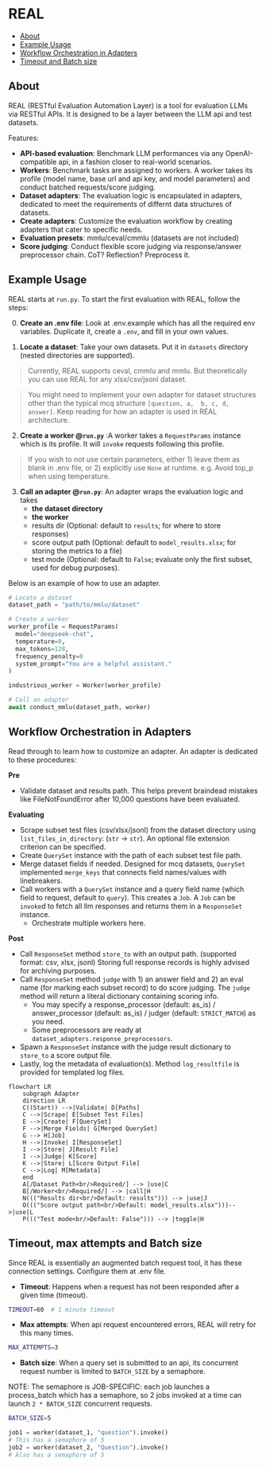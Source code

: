 # REAL

- [About](#about)
- [Example Usage](#example-usage)
- [Workflow Orchestration in Adapters](#workflow-orchestration-in-adapters)
- [Timeout and Batch size](#timeout-and-batch-size)

## About

REAL (RESTful Evaluation Automation Layer) is a tool for evaluation LLMs via RESTful APIs. It is designed to be a layer between the LLM api and test datasets.

Features:

- **API-based evaluation**: Benchmark LLM performances via any OpenAI-compatible api, in a fashion closer to real-world scenarios.
- **Workers**: Benchmark tasks are assigned to workers. A worker takes its profile (model name, base url and api key, and model parameters) and conduct batched requests/score judging.
- **Dataset adapters**: The evaluation logic is encapsulated in adapters, dedicated to meet the requirements of differnt data structures of datasets.
- **Create adapters**: Customize the evaluation workflow by creating adapters that cater to specific needs.
- **Evaluation presets**: mmlu/ceval/cmmlu (datasets are not included)
- **Score judging**: Conduct flexible score judging via response/answer preprocessor chain. CoT? Reflection? Preprocess it.

## Example Usage

REAL starts at `run.py`. To start the first evaluation with REAL, follow the steps:

0. **Create an .env file**: Look at .env.example which has all the required env variables. Duplicate it, create a `.env`, and fill in your own values.

1. **Locate a dataset**: Take your own datasets. Put it in `datasets` directory (nested directories are supported).
> Currently, REAL supports ceval, cmmlu and mmlu. But theoretically you can use REAL for any xlsx/csv/jsonl dataset.

> You might need to implement your own adapter for dataset structures other than the typical mcq structure `[question, a,  b, c, d, answer]`. Keep reading for how an adapter is used in REAL architecture.

2. **Create a worker @`run.py`** :A worker takes a `RequestParams` instance which is its profile. It will `invoke` requests following this profile.
> If you wish to not use certain parameters, either 1) leave them as blank in .env file, or 2) explicitly use `None` at runtime. e.g. Avoid top_p when using temperature.

3. **Call an adapter @`run.py`**: An adapter wraps the evaluation logic and takes
    - **the dataset directory**
    - **the worker**
    - results dir (Optional: default to `results`; for where to store responses)
    - score output path (Optional: default to `model_results.xlsx`; for storing the metrics to a file)
    - test mode (Optional: default to `False`; evaluate only the first subset, used for debug purposes).

Below is an example of how to use an adapter.

```python
# Locate a dataset
dataset_path = "path/to/mmlu/dataset"

# Create a worker
worker_profile = RequestParams(
  model="deepseek-chat",
  temperature=0,
  max_tokens=128,
  frequency_penalty=0
  system_prompt="You are a helpful assistant."
)

industrious_worker = Worker(worker_profile)

# Call an adapter
await conduct_mmlu(dataset_path, worker)
```

## Workflow Orchestration in Adapters

Read through to learn how to customize an adapter. An adapter is dedicated to these procedures:

**Pre**
- Validate dataset and results path. This helps prevent braindead mistakes like FileNotFoundError after 10,000 questions have been evaluated.

**Evaluating**

- Scrape subset test files (csv/xlsx/jsonl) from the dataset directory using `list_files_in_directory`: (`str` -> `str`). An optional file extension criterion can be specified.
- Create `QuerySet` instance with the path of each subset test file path.
- Merge dataset fields if needed. Designed for mcq datasets, `QuerySet` implemented `merge_keys` that connects field names/values with linebreakers.
- Call workers with a `QuerySet` instance and a query field name (which field to request, default to `query`). This creates a `Job`. A `Job` can be `invoke`d to fetch all llm responses and returns them in a `ResponseSet` instance.
  - Orchestrate multiple workers here.

**Post**

- Call `ResponseSet` method `store_to` with an output path. (supported format: csv, xlsx, jsonl) Storing full response records is highly advised for archiving purposes.
- Call `ResponseSet` method `judge` with 1) an answer field and 2) an eval name (for marking each subset record) to do score judging. The `judge` method will return a literal dictionary containing scoring info.
  - You may specify a response_processor (default: as_is) / answer_processor (default: as_is) / judger (default: `STRICT_MATCH`) as you need. 
  - Some preprocessors are ready at `dataset_adapters.response_preprocessors`.
- Spawn a `ResponseSet` instance with the judge result dictionary to `store_to` a score output file.
- Lastly, log the metadata of evaluation(s). Method `log_resultfile` is provided for templated log files.

```mermaid
flowchart LR
    subgraph Adapter
    direction LR
    C((Start)) -->|Validate| D[Paths]
    C -->|Scrape| E[Subset Test Files]
    E -->|Create| F[QuerySet]
    F -->|Merge Fields| G[Merged QuerySet]
    G --> H[Job]
    H -->|Invoke| I[ResponseSet]
    I -->|Store| J[Result File]
    I -->|Judge| K[Score]
    K -->|Store| L[Score Output File]
    C -->|Log| M[Metadata]
    end
    A[/Dataset Path<br/>Required/] --> |use|C
    B[/Worker<br/>Required/] --> |call|H
    N((("Results dir<br/>Default: results"))) --> |use|J
    O((("Score output path<br/>Default: model_results.xlsx")))-->|use|L
    P((("Test mode<br/>Default: False"))) --> |toggle|H

```

## Timeout, max attempts and Batch size

Since REAL is essentially an augmented batch request tool, it has these connection settings. Configure them at .env file.

- **Timeout**: Happens when a request has not been responded after a given time (timeout).

```bash
TIMEOUT=60  # 1 minute timeout
```

- **Max attempts**: When api request encountered errors, REAL will retry for this many times.

```bash
MAX_ATTEMPTS=3
```

- **Batch size**: When a query set is submitted to an api, its concurrent request number is limited to `BATCH_SIZE` by a semaphore. 

NOTE: The semaphore is JOB-SPECIFIC: each job launches a process_batch which has a semaphore, so 2 jobs invoked at a time can launch `2 * BATCH_SIZE` concurrent requests.

```bash
BATCH_SIZE=5
```

```python
job1 = worker(dataset_1, "question").invoke()
# This has a semaphore of 5
job2 = worker(dataset_2, "Question").invoke()
# Also has a semaphore of 5
```